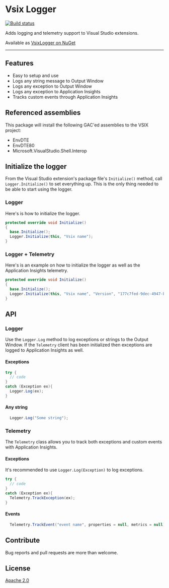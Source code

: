 # Vsix Logger

[![Build status](https://ci.appveyor.com/api/projects/status/as39v33vy4c5v2t0?svg=true)](https://ci.appveyor.com/project/madskristensen/vsixlogger)

Adds logging and telemetry support to Visual Studio extensions.

Available as [VsixLogger on NuGet](https://www.nuget.org/packages/VsixLogger/)

---------------------------------------------------

## Features

- Easy to setup and use
- Logs any string message to Output Window
- Logs any exception to Output Window
- Logs any exception to Application Insights
- Tracks custom events through Application Insights

## Referenced assemblies
This package will install the following GAC'ed assemblies to
the VSIX project:

- EnvDTE
- EnvDTE80
- Microsoft.VisualStudio.Shell.Interop

## Initialize the logger
From the Visual Studio extension's package file's `Initialize()`
method, call `Logger.Initialize()` to set everything up. This
is the only thing needed to be able to start using the logger.

### Logger
Here's is how to initialize the logger.

```c#
protected override void Initialize()
{
  base.Initialize();
  Logger.Initialize(this, "Vsix name");
}
```

### Logger + Telemetry
Here's is an example on how to initialize the logger as well
as the Application Insights telemetry.

```c#
protected override void Initialize()
{
  base.Initialize();
  Logger.Initialize(this, "Vsix name", "Version", "177c7fed-9dec-4947-b29d-5d3ff53a50e3");
}
```

## API

### Logger
Use the `Logger.Log` method to log exceptions or strings to
the Output Window. If the `Telemetry` client has been
initialized then exceptions are logged to Application Insights
as well.

#### Exceptions
```C#
try {
  // code
}
catch (Exception ex){
  Logger.Log(ex);
}
```

#### Any string

```C#
  Logger.Log("Some string");
```

### Telemetry
The `Telemetry` class allows you to track both exceptions
and custom events with Application Insights.

#### Exceptions
It's recommended to use `Logger.Log(Exception)` to log
exceptions.

```C#
try {
  // code
}
catch (Exception ex){
  Telemetry.TrackException(ex);
}
```

#### Events

```C#
  Telemetry.TrackEvent("event name", properties = null, metrics = null);
```

## Contribute
Bug reports and pull requests are more than welcome.

## License
[Apache 2.0](LICENSE)